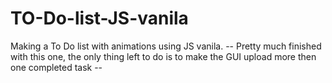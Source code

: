 # TO-Do-list-JS-vanila
Making a To Do list with animations using JS vanila.
 -- Pretty much finished with this one, the only thing left to do is to make the GUI upload more then one completed task  --

